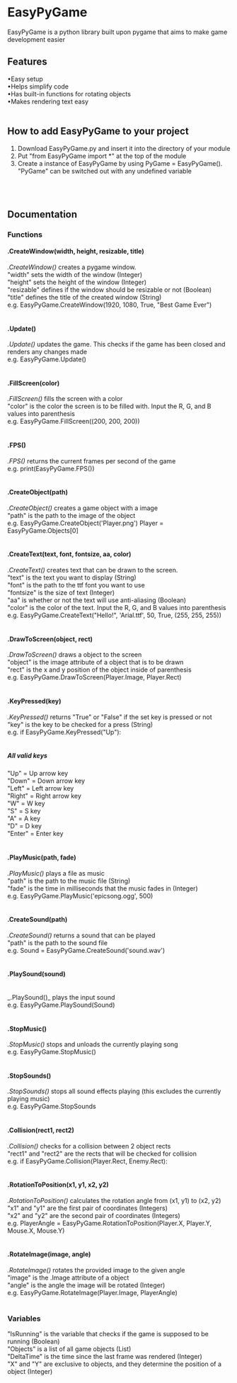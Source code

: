 # EasyPyGame
EasyPyGame is a python library built upon pygame that aims to make game development easier
<br/>
## Features
•Easy setup
<br/>
•Helps simplify code
<br/>
•Has built-in functions for rotating objects
<br/>
•Makes rendering text easy
<br/>
<br/>

## How to add EasyPyGame to your project
1. Download EasyPyGame.py and insert it into the directory of your module
2. Put "from EasyPyGame import *" at the top of the module
3. Create a instance of EasyPyGame by using PyGame = EasyPyGame(). "PyGame" can be switched out with any undefined variable
<br/>
<br/>

## Documentation
### Functions
#### .CreateWindow(width, height, resizable, title)
_.CreateWindow()_ creates a pygame window.
<br/>
"width" sets the width of the window (Integer)
<br/>
"height" sets the height of the window (Integer)
<br/>
"resizable" defines if the window should be resizable or not (Boolean)
<br/>
"title" defines the title of the created window (String)
<br/>
e.g. EasyPyGame.CreateWindow(1920, 1080, True, "Best Game Ever")
<br/>
<br/>

#### .Update()
_.Update()_ updates the game. This checks if the game has been closed and renders any changes made
<br/>
e.g. EasyPyGame.Update()
<br/>
<br/>

#### .FillScreen(color)
_.FillScreen()_ fills the screen with a color
<br/>
"color" is the color the screen is to be filled with. Input the R, G, and B values into parenthesis
<br/>
e.g. EasyPyGame.FillScreen((200, 200, 200))
<br/>
<br/>

#### .FPS()
_.FPS()_ returns the current frames per second of the game
<br/>
e.g. print(EasyPyGame.FPS())
<br/>
<br/>

#### .CreateObject(path)
_.CreateObject()_ creates a game object with a image
<br/>
"path" is the path to the image of the object
<br/>
e.g. EasyPyGame.CreateObject('Player.png')
Player = EasyPyGame.Objects[0]
<br/>
<br/>

#### .CreateText(text, font, fontsize, aa, color)
_.CreateText()_ creates text that can be drawn to the screen.
<br/>
"text" is the text you want to display (String)
<br/>
"font" is the path to the ttf font you want to use
<br/>
"fontsize" is the size of text (Integer)
<br/>
"aa" is whether or not the text will use anti-aliasing (Boolean)
<br/>
"color" is the color of the text. Input the R, G, and B values into parenthesis
<br/>
e.g. EasyPyGame.CreateText("Hello!", 'Arial.ttf', 50, True, (255, 255, 255))
<br/>
<br/>

#### .DrawToScreen(object, rect)
_.DrawToScreen()_ draws a object to the screen
<br/>
"object" is the image attribute of a object that is to be drawn
<br/>
"rect" is the x and y position of the object inside of parenthesis
<br/>
e.g. EasyPyGame.DrawToScreen(Player.Image, Player.Rect)
<br/>
<br/>

#### .KeyPressed(key)
_.KeyPressed()_ returns "True" or "False" if the set key is pressed or not
<br/>
"key" is the key to be checked for a press (String)
<br/>
e.g. if EasyPyGame.KeyPressed("Up"):
<br/>
<br/>

##### All valid keys
"Up" = Up arrow key
<br/>
"Down" = Down arrow key
<br/>
"Left" = Left arrow key
<br/>
"Right" = Right arrow key
<br/>
"W" = W key
<br/>
"S" = S key
<br/>
"A" = A key
<br/>
"D" = D key
<br/>
"Enter" = Enter key
<br/>
<br/>

#### .PlayMusic(path, fade)
_.PlayMusic()_ plays a file as music
<br/>
"path" is the path to the music file (String)
<br/>
"fade" is the time in milliseconds that the music fades in (Integer)
<br/>
e.g. EasyPyGame.PlayMusic('epicsong.ogg', 500)
<br/>
<br/>

#### .CreateSound(path)
_.CreateSound()_ returns a sound that can be played
<br/>
"path" is the path to the sound file
<br/>
e.g. Sound = EasyPyGame.CreateSound('sound.wav')
<br/>
<br/>

#### .PlaySound(sound)
<br/>
_.PlaySound()_ plays the input sound
<br/>
e.g. EasyPyGame.PlaySound(Sound)
<br/>
<br/>

#### .StopMusic()
_.StopMusic()_ stops and unloads the currently playing song
<br/>
e.g. EasyPyGame.StopMusic()
<br/>
<br/>

#### .StopSounds()
_.StopSounds()_ stops all sound effects playing (this excludes the currently playing music)
<br/>
e.g. EasyPyGame.StopSounds
<br/>
<br/>

#### .Collision(rect1, rect2)
_.Collision()_ checks for a collision between 2 object rects
<br/>
"rect1" and "rect2" are the rects that will be checked for collision
<br/>
e.g. if EasyPyGame.Collision(Player.Rect, Enemy.Rect):
<br/>
<br/>

#### .RotationToPosition(x1, y1, x2, y2)
_.RotationToPosition()_ calculates the rotation angle from (x1, y1) to (x2, y2)
<br/>
"x1" and "y1" are the first pair of coordinates (Integers)
<br/>
"x2" and "y2" are the second pair of coordinates (Integers)
<br/>
e.g. PlayerAngle = EasyPyGame.RotationToPosition(Player.X, Player.Y, Mouse.X, Mouse.Y)
<br/>
<br/>

#### .RotateImage(image, angle)
_.RotateImage()_ rotates the provided image to the given angle
<br/>
"image" is the .Image attribute of a object
<br/>
"angle" is the angle the image will be rotated (Integer)
<br/>
e.g. EasyPyGame.RotateImage(Player.Image, PlayerAngle)
<br/>
<br/>

### Variables
"IsRunning" is the variable that checks if the game is supposed to be running (Boolean)
<br/>
"Objects" is a list of all game objects (List)
<br/>
"DeltaTime" is the time since the last frame was rendered (Integer)
<br/>
"X" and "Y" are exclusive to objects, and they determine the position of a object (Integer)
